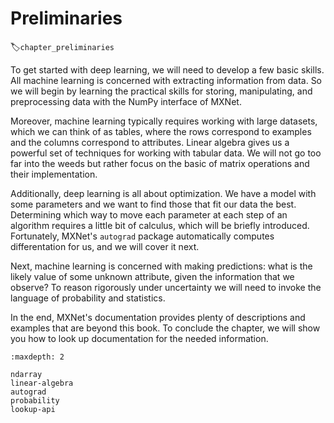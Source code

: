 #  Preliminaries
:label:`chapter_preliminaries`

To get started with deep learning,
we will need to develop a few basic skills.
All machine learning is concerned
with extracting information from data.
So we will begin by learning the practical skills
for storing, manipulating, and preprocessing data with the NumPy interface of MXNet.

Moreover, machine learning typically requires
working with large datasets, which we can think of as tables,
where the rows correspond to examples
and the columns correspond to attributes.
Linear algebra gives us a powerful set of techniques
for working with tabular data.
We will not go too far into the weeds but rather focus on the basic
of matrix operations and their implementation.

Additionally, deep learning is all about optimization.
We have a model with some parameters and
we want to find those that fit our data the best.
Determining which way to move each parameter at each step of an algorithm
requires a little bit of calculus, which will be briefly introduced.
Fortunately, MXNet's `autograd` package automatically computes differentation for us,
and we will cover it next.

Next, machine learning is concerned with making predictions:
what is the likely value of some unknown attribute,
given the information that we observe?
To reason rigorously under uncertainty
we will need to invoke the language of probability and statistics.

In the end, MXNet's documentation provides
plenty of descriptions and examples that are beyond this book. 
To conclude the chapter, we will show you how to look up documentation for
the needed information.

```toc
:maxdepth: 2

ndarray
linear-algebra
autograd
probability
lookup-api
```

